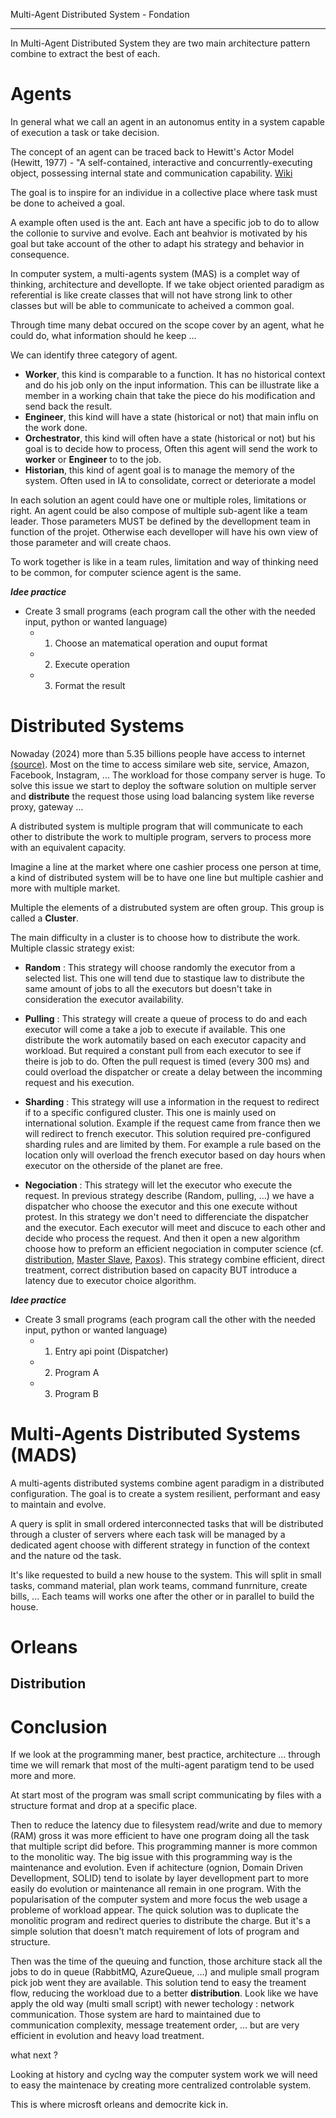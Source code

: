 Multi-Agent Distributed System - Fondation
___

In Multi-Agent Distributed System they are two main architecture pattern combine to extract the best of each.

# Agents

In general what we call an agent in an autonomus entity in a system capable of execution a task or take decision.

The concept of an agent can be traced back to Hewitt's Actor Model (Hewitt, 1977) - "A self-contained, interactive and concurrently-executing object, possessing internal state and communication capability. [Wiki](https://en.wikipedia.org/wiki/Software_agent#:~:text=The%20concept%20of%20an%20agent%20can%20be%20traced%20back%20to,%2DAgent%20Systems%20(MAS).)

The goal is to inspire for an individue in a collective place where task must be done to acheived a goal.

A example often used is the ant. Each ant have a specific job to do to allow the collonie to survive and evolve.
Each ant beahvior is motivated by his goal but take account of the other to adapt his strategy and behavior in consequence.

In computer system, a multi-agents system (MAS) is a complet way of thinking, architecture and devellopte.
If we take object oriented paradigm as referential is like create classes that will not have strong link to other classes but will be able to communicate to acheived a common goal.

Through time many debat occured on the scope cover by an agent, what he could do, what information should he keep ...

We can identify three category of agent.

- **Worker**, this kind is comparable to a function. It has no historical context and do his job only on the input information. This can be illustrate like a member in a working chain that take the piece do his modification and send back the result.
- **Engineer**, this kind will have a state (historical or not) that main influ on the work done.
- **Orchestrator**, this kind will often have a state (historical or not) but his goal is to decide how to process, Often this agent will send the work to **worker** 
or **Engineer** to to the job.
- **Historian**, this kind of agent goal is to manage the memory of the system. Often used in IA to consolidate, correct or deteriorate a model 

In each solution an agent could have one or multiple roles, limitations or right. An agent could be also compose of multiple sub-agent like a team leader.
Those parameters MUST be defined by the devellopment team in function of the projet. Otherwise each develloper will have his own view of those parameter and will create chaos.

To work together is like in a team rules, limitation and way of thinking need to be common, for computer science agent is the same.

***Idee practice***
- Create 3 small programs (each program call the other with the needed input, python or wanted language)
    - 1) Choose an matematical operation and ouput format
    - 2) Execute operation
    - 3) Format the result

# Distributed Systems

Nowaday (2024) more than 5.35 billions people have access to internet [(source)](https://datareportal.com/reports/digital-2024-deep-dive-the-state-of-internet-adoption). Most on the time to access similare web site, service, Amazon, Facebook, Instagram, ... The workload for those company server is huge. To solve this issue we start to deploy the software solution on multiple server and **distribute** the request those using load balancing system like reverse proxy, gateway ...

A distributed system is multiple program that will communicate to each other to distribute the work to multiple program, servers to process more with an equivalent capacity.

Imagine a line at the market where one cashier process one person at time, a kind of distributed system will be to have one line but multiple cashier and more with multiple market.

Multiple the elements of a distrubuted system are often group. This group is called a **Cluster**.

The main difficulty in a cluster is to choose how to distribute the work. Multiple classic strategy exist:
- **Random** : This strategy will choose randomly the executor from a selected list. This one will tend due to stastique law to distribute the same amount of jobs to all the executors but doesn't take in consideration the executor availability.

- **Pulling** : This strategy will create a queue of process to do and each executor will come a take a job to execute if available. This one distribute the work automatily based on each executor capacity and workload. But required a constant pull from each executor to see if theire is job to do. Often the pull request is timed (every 300 ms) and could overload the dispatcher or create a delay between the incomming request and his execution.

- **Sharding** : This strategy will use a information in the request to redirect if to a specific configured cluster. This one is mainly used on international solution. Example if the request came from france then we will redirect to french executor. This solution required pre-configured sharding rules and are limited by them. For example a rule based on the location only will overload the french executor based on day hours when executor on the otherside of the planet are free.

- **Negociation** : This strategy will let the executor who execute the request. In previous strategy describe (Random, pulling, ...) we have a dispatcher who choose the executor and this one execute without protest. In this strategy we don't need to differenciate the dispatcher and the executor. Each executor will meet and discuce to each other and decide who process the request. And then it open a new algorithm choose how to preform an efficient negociation in computer science (cf. [distribution](#distribution), [Master Slave](https://www.geeksforgeeks.org/master-slave-architecture/), [Paxos](https://en.wikipedia.org/wiki/Paxos_(computer_science))). This strategy combine efficient, direct treatment, correct distribution based on capacity BUT introduce a latency due to executor choice algorithm.

***Idee practice***
- Create 3 small programs (each program call the other with the needed input, python or wanted language)
    - 1) Entry api point (Dispatcher)
    - 2) Program A
    - 3) Program B

# Multi-Agents Distributed Systems (MADS)

A multi-agents distributed systems combine agent paradigm in a distributed configuration. The goal is to create a system resilient, performant and easy to maintain and evolve.

A query is split in small ordered interconnected tasks that will be distributed through a cluster of servers where each task will be managed by a dedicated agent choose with different strategy in function of the context and the nature od the task.

It's like requested to build a new house to the system. This will split in small tasks, command material, plan work teams, command funrniture, create bills, ...
Each teams will works one after the other or in parallel to build the house. 

# Orleans
## Distribution
# Conclusion

If we look at the programming maner, best practice, architecture ... through time we will remark that most of the multi-agent paratigm tend to be used more and more.

At start most of the program was small script communicating by files with a structure format and drop at a specific place.

Then to reduce the latency due to filesystem read/write and due to memory (RAM) gross it was more efficient to have one program doing all the task that multiple script did before. This programming manner is more common to the monolitic way. The big issue with this programming way is the maintenance and evolution. Even if achitecture (ognion, Domain Driven Devellopment, SOLID) tend to isolate by layer devellopment part to more easily do evolution or maintenance all remain in one program. With the popularisation of the computer system and more focus the web usage a probleme of workload appear. The quick solution was to duplicate the monolitic program and redirect queries to distribute the charge. But it's a simple solution that doesn't match requirement of lots of program and structure. 

Then was the time of the queuing and function, those architure stack all the jobs to do in queue (RabbitMQ, AzureQueue, ...) and muliple small program pick job went they are available. This solution tend to easy the treament flow, reducing the workload due to a better **distribution**. Look like we have apply the old way (multi small script) with newer techology : network communication. Those system are hard to maintained due to communication complexity, message treatement order, ... but are very efficient in evolution and heavy load treatment.

what next ?

Looking at history and cyclng way the computer system work we will need to easy the maintenace by creating more centralized controlable system.

This is where microsft orleans and democrite kick in.
